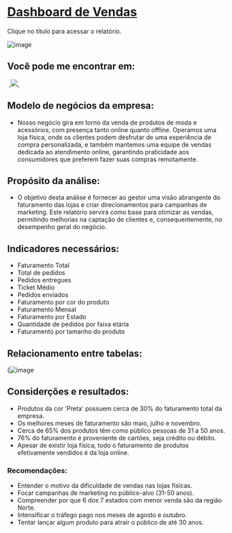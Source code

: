 # [Dashboard de Vendas](https://app.powerbi.com/groups/me/reports/d745d77d-07be-4c1d-9f85-d8de4857fbc2/ReportSection?experience=power-bi)

Clique no título para acessar o relatório.

![image](https://github.com/BrunoFelipeCB/Vendas/assets/99086238/f0b8786d-c7b2-4de4-9090-cef0219ab578)



## Você pode me encontrar em:
&nbsp;<a href="https://www.linkedin.com/in/brunofcb/">
  <img src="https://img.shields.io/badge/linkedin-%230077B5.svg?style=for-the-badge&logo=linkedin&logoColor=white">
</a>&nbsp;

## Modelo de negócios da empresa:
-  Nosso negócio gira em torno da venda de produtos de moda e acessórios, com presença tanto online quanto offline. Operamos uma loja física, onde os clientes podem desfrutar de uma experiência de compra personalizada, e também mantemos uma equipe de vendas dedicada ao atendimento online, garantindo praticidade aos consumidores que preferem fazer suas compras remotamente.
## Propósito da análise:
- O objetivo desta análise é fornecer ao gestor uma visão abrangente do faturamento das lojas e criar direcionamentos para campanhas de marketing. Este relatório servirá como base para otimizar as vendas, permitindo melhorias na captação de clientes e, consequentemente, no desempenho geral do negócio.
## Indicadores necessários:
- Faturamento Total
- Total de pedidos
- Pedidos entregues
- Ticket Médio
- Pedidos enviados
- Faturamento por cor do produto
- Faturamento Mensal
- Faturamento por Estado
- Quantidade de pedidos por faixa etária
- Faturamento por tamanho do produto
  
## Relacionamento entre tabelas:
(![image](https://github.com/BrunoFelipeCB/Vendas/assets/99086238/c834404c-2144-419f-80bc-58edbce4e40d)


## Considerções e resultados:
- Produtos da cor 'Preta' possuem cerca de 30% do faturamento total da empresa.
- Os melhores meses de faturamento são maio, julho e novembro.
- Cerca de 65% dos produtos têm como público pessoas de 31 a 50 anos.
- 76% do faturamento é proveniente de cartões, seja crédito ou débito.
- Apesar de existir loja física, todo o faturamento de produtos efetivamente vendidos é da loja online.
### Recomendações:
- Entender o motivo da dificuldade de vendas nas lojas físicas.
- Focar campanhas de marketing no público-alvo (31-50 anos).
- Compreender por que 6 dos 7 estados com menor venda são da região Norte.
- Intensificar o tráfego pago nos meses de agosto e outubro.
- Tentar lançar algum produto para atrair o público de até 30 anos.
